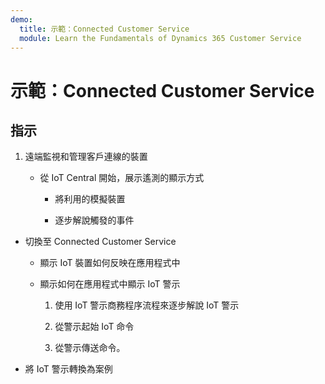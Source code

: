 ```yaml
---
demo:
  title: 示範：Connected Customer Service
  module: Learn the Fundamentals of Dynamics 365 Customer Service
---
```


# 示範：Connected Customer Service

## 指示

1. 遠端監視和管理客戶連線的裝置

    - 從 IoT Central 開始，展示遙測的顯示方式

        - 將利用的模擬裝置

        - 逐步解說觸發的事件

- 切換至 Connected Customer Service 

    - 顯示 IoT 裝置如何反映在應用程式中

    - 顯示如何在應用程式中顯示 IoT 警示

        1. 使用 IoT 警示商務程序流程來逐步解說 IoT 警示

        2. 從警示起始 IoT 命令

        3. 從警示傳送命令。 

- 將 IoT 警示轉換為案例


